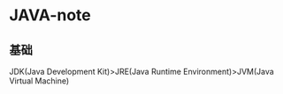 # JAVA-note
## 基础
JDK(Java Development Kit)>JRE(Java Runtime Environment)>JVM(Java Virtual Machine)
